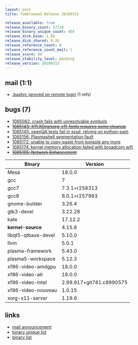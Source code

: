 ```yaml
---
layout: post
title: Tumbleweed Release 20180313

release_available: true
release_binary_count: 57710
release_binary_unique_count: 454
release_disk_base: 1.5G
release_disk_shared: 8.2G
release_reference_count: 8
release_reference_count_mail: 1
release_score: 94
release_stability_level: pending
release_version: 20180313
---
```


## mail (1:1)

- [.bashrc ignored on remote login](https://lists.opensuse.org/opensuse-factory/2018-03/msg00473.html) (1 refs)

## bugs (7)

<!--more-->

- [1085082: crash fails with unresolvable symbols](https://bugzilla.opensuse.org/show_bug.cgi?id=1085082)
- ~~[1085143: X11:XOrg/xorg-x11-fonts requires some cleanup](https://bugzilla.opensuse.org/show_bug.cgi?id=1085143)~~
- [1085145: openQA tests fail in sssd, relying on python-pam](https://bugzilla.opensuse.org/show_bug.cgi?id=1085145)
- [1085156: Plasmashell segmentation fault](https://bugzilla.opensuse.org/show_bug.cgi?id=1085156)
- [1085172: unable to copy-paste from konsole any more](https://bugzilla.opensuse.org/show_bug.cgi?id=1085172)
- [1085174: kernel memory allocation failed with broadcom wifi](https://bugzilla.opensuse.org/show_bug.cgi?id=1085174)
- ~~[1085195: Network Enhancement](https://bugzilla.opensuse.org/show_bug.cgi?id=1085195)~~

Binary | Version
--- | ---
Mesa | 18.0.0
gcc | 7
gcc7 | 7.3.1+r258313
gcc8 | 8.0.1+r257983
gnome-builder | 3.26.4
gtk3-devel | 3.22.28
kate | 17.12.2
**kernel-source** | 4.15.8
libqt5-qtbase-devel | 5.10.0
llvm | 5.0.1
plasma-framework | 5.43.0
plasma5-workspace | 5.12.3
xf86-video-amdgpu | 18.0.0
xf86-video-ati | 18.0.0
xf86-video-intel | 2.99.917+git781.c8990575
xf86-video-nouveau | 1.0.15
xorg-x11-server | 1.19.6

## links

- [mail announcement](https://lists.opensuse.org/opensuse-factory/2018-03/msg00368.html)
- [binary unique list](http://download.tumbleweed.boombatower.com/20180313/rpm.unique.list)
- [binary list](http://download.tumbleweed.boombatower.com/20180313/rpm.list)
